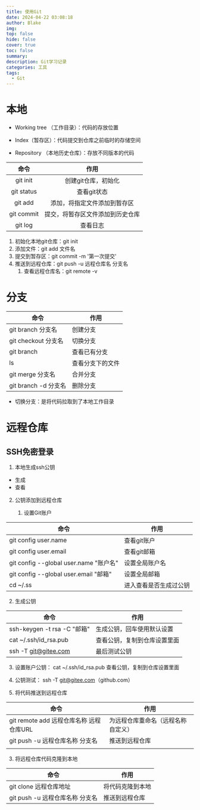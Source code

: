 ```yaml
---
title: 使用Git
date: 2024-04-22 03:08:18
author: Blake
img: 
top: false
hide: false
cover: true
toc: false
summary: 
description: Git学习记录
categories: 工具
tags:
  - Git
---
```

# 本地
- Working tree （工作目录）：代码的存放位置

- Index（暂存区）：代码提交到仓库之前临时的存储空间

- Repository （本地历史仓库）：存放不同版本的代码


|    命令    |               作用               |
| :--------: | :------------------------------: |
|  git init  |       创建git仓库，初始化        |
| git status |           查看git状态            |
|  git add   |   添加，将指定文件添加到暂存区   |
| git commit | 提交，将暂存区文件添加到历史仓库 |
|  git log   |             查看日志             |
1. 初始化本地git仓库：git init
2. 添加文件：git add 文件名
3. 提交到暂存区：git commit -m '第一次提交'
4. 推送到远程仓库：git push -u 远程仓库名 分支名
	1. 查看远程仓库名：git remote -v

# 分支

| 命令                | 作用       |
| ----------------- | -------- |
| git branch 分支名    | 创建分支     |
| git checkout 分支名  | 切换分支     |
| git branch        | 查看已有分支   |
| ls                | 查看分支下的文件 |
| git merge 分支名     | 合并分支     |
| git branch -d 分支名 | 删除分支     |

- 切换分支：是将代码拉取到了本地工作目录

# 远程仓库

## SSH免密登录
1. 本地生成ssh公钥
- 生成
- 查看
2. 公钥添加到远程仓库

   1. 设置Git账户

| 命令                                   | 作用                   |
   | -------------------------------------- | ---------------------- |
  | git config user.name                   | 查看git账户            |
  | git config user.email                  | 查看git邮箱            |
   | git config --global user.name "账户名" | 设置全局账户名         |
  | git config --global user.email "邮箱"  | 设置全局邮箱           |
  | cd ~/.ss                               | 进入查看是否生成过公钥 |

  2. 生成公钥

   | 命令                        | 作用                         |
   | --------------------------- | ---------------------------- |
   | ssh-keygen -t rsa -C "邮箱" | 生成公钥，回车使用默认设置   |
  | cat ~/.ssh/id_rsa.pub       | 查看公钥，复制到仓库设置里面 |
   | ssh -T git@gitee.com        | 最后测试公钥                 |

 

  3. 设置账户公钥： cat ~/.ssh/id_rsa.pub  查看公钥，复制到仓库设置里面

  4. 公钥测试： ssh -T git@gitee.com（github.com）

   2. 将代码推送到远程仓库

   | 命令                                    | 作用                               |
   | --------------------------------------- | ---------------------------------- |
   | git remote add 远程仓库名称 远程仓库URL | 为远程仓库重命名（远程名称自定义） |
   | git push -u 远程仓库名称 分支名         | 推送到远程仓库                     |
   |                                         |                                    |

   3. 将远程仓库代码克隆到本地

   | 命令                            | 作用             |
   | ------------------------------- | ---------------- |
   | git clone 远程仓库地址          | 将代码克隆到本地 |
   | git push -u 远程仓库名称 分支名 | 推送到远程仓库   |